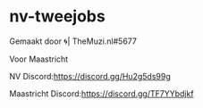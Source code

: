 # nv-tweejobs

Gemaakt door 🌀| TheMuzi.nl#5677

Voor Maastricht

NV Discord:https://discord.gg/Hu2g5ds99g

Maastricht Discord:https://discord.gg/TF7YYbdjkf

